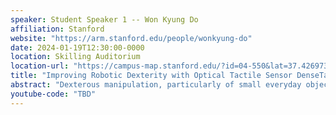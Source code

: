 ```yaml
---
speaker: Student Speaker 1 -- Won Kyung Do
affiliation: Stanford
website: "https://arm.stanford.edu/people/wonkyung-do"
date: 2024-01-19T12:30:00-0000
location: Skilling Auditorium
location-url: "https://campus-map.stanford.edu/?id=04-550&lat=37.42697371527761&lng=-122.17280664808126&zoom=18&srch=undefined"
title: "Improving Robotic Dexterity with Optical Tactile Sensor DenseTact"
abstract: "Dexterous manipulation, particularly of small everyday objects, remains a complex challenge in the field of robotics. In this talk, I will present two studies addressing these challenges with DenseTact, a soft optical tactile sensor. The first study introduces an innovative approach to inter-finger manipulation using a tactile sensor-equipped gripper. This development not only enhances grasping accuracy in cluttered environments but also facilitates improved manipulation and reorientation of small objects, enabling more precise classification. The second study addresses the challenges of grasping objects of varying sizes on flat surfaces. I will introduce the DenseTact-Mini, an optical tactile sensor featuring a soft, rounded, smooth gel surface, compact design, and a synthetic fingernail. This sensor enables the grasping of multi-scale objects using three distinct strategies for different sizes and masses of objects. This presentation will underscore how these advancements open new avenues in robotics, particularly in enhancing manipulation capabilities in complex scenarios where vision is limited due to occlusions."
youtube-code: "TBD"
---
```

